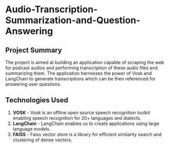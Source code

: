 # Audio-Transcription-Summarization-and-Question-Answering

## Project Summary
The project is aimed at building an application capable of scraping the web for podcast audios and performing transcription of these audio files and summarizing them. The application harnesses the power of Vosk and LangChain to generate transcriptions which can be then referenced for answering user questions. 

## Technologies Used
1. **VOSK** - Vosk is an offline open source speech recognition toolkit enabling speech recognition for 20+ languages and dialects.
2. **LangChain** - LangChain enables us to create applications using large language models.
3. **FAISS** - Faiss vector store is a library for efficient similarity search and clustering of dense vectors.

